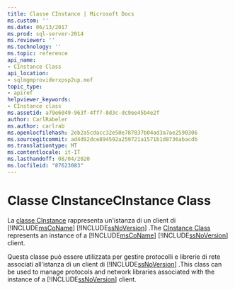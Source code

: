 ```yaml
---
title: Classe CInstance | Microsoft Docs
ms.custom: ''
ms.date: 06/13/2017
ms.prod: sql-server-2014
ms.reviewer: ''
ms.technology: ''
ms.topic: reference
api_name:
- CInstance Class
api_location:
- sqlmgmproviderxpsp2up.mof
topic_type:
- apiref
helpviewer_keywords:
- CInstance class
ms.assetid: a79e6049-963f-4ff7-8d3c-dc9ee45b4e2f
author: CarlRabeler
ms.author: carlrab
ms.openlocfilehash: 2eb2a5cdacc32e50e787837b04ad3a7ae2590306
ms.sourcegitcommit: ad4d92dce894592a259721a1571b1d8736abacdb
ms.translationtype: MT
ms.contentlocale: it-IT
ms.lasthandoff: 08/04/2020
ms.locfileid: "87623083"
---
```

# <a name="cinstance-class"></a><span data-ttu-id="079df-102">Classe CInstance</span><span class="sxs-lookup"><span data-stu-id="079df-102">CInstance Class</span></span>
  <span data-ttu-id="079df-103">La [classe CInstance](cinstance-class.md) rappresenta un'istanza di un client di [!INCLUDE[msCoName](../../includes/msconame-md.md)] [!INCLUDE[ssNoVersion](../../includes/ssnoversion-md.md)] .</span><span class="sxs-lookup"><span data-stu-id="079df-103">The [CInstance Class](cinstance-class.md) represents an instance of a [!INCLUDE[msCoName](../../includes/msconame-md.md)] [!INCLUDE[ssNoVersion](../../includes/ssnoversion-md.md)] client.</span></span>  
  
 <span data-ttu-id="079df-104">Questa classe può essere utilizzata per gestire protocolli e librerie di rete associati all'istanza di un client di [!INCLUDE[ssNoVersion](../../includes/ssnoversion-md.md)] .</span><span class="sxs-lookup"><span data-stu-id="079df-104">This class can be used to manage protocols and network libraries associated with the instance of a [!INCLUDE[ssNoVersion](../../includes/ssnoversion-md.md)] client.</span></span>  
  
  
